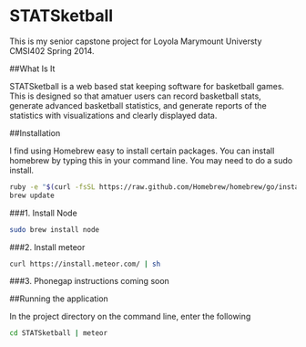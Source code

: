 STATSketball
============

This is my senior capstone project for Loyola Marymount Universty CMSI402 Spring 2014.


##What Is It

STATSketball is a web based stat keeping software for basketball games. This is designed so that amatuer users can record basketball stats, generate advanced basketball statistics, and generate reports of the statistics with visualizations and clearly displayed data. 

##Installation

I find using Homebrew easy to install certain packages. You can install homebrew by typing this in your command line. You may need to do a sudo install.

```bash
ruby -e "$(curl -fsSL https://raw.github.com/Homebrew/homebrew/go/install)"
brew update
```

###1. Install Node

```bash
sudo brew install node
```

###2. Install meteor

```bash
curl https://install.meteor.com/ | sh
```

###3. Phonegap instructions coming soon

##Running the application

In the project directory on the command line, enter the following 

```bash
cd STATSketball | meteor
```



